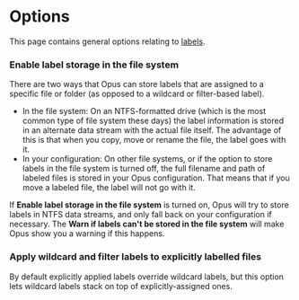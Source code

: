 # Options

This page contains general options relating to [labels](/Manual/file_operations/labels.md).

### Enable label storage in the file system

There are two ways that Opus can store labels that are assigned to a specific file or folder (as opposed to a wildcard or filter-based label).

- In the file system: On an NTFS-formatted drive (which is the most common type of file system these days) the label information is stored in an alternate data stream with the actual file itself. The advantage of this is that when you copy, move or rename the file, the label goes with it.
- In your configuration: On other file systems, or if the option to store labels in the file system is turned off, the full filename and path of labeled files is stored in your Opus configuration. That means that if you move a labeled file, the label will not go with it.

If **Enable label storage in the file system** is turned on, Opus will try to store labels in NTFS data streams, and only fall back on your configuration if necessary. The **Warn if labels can't be stored in the file system** will make Opus show you a warning if this happens.

### Apply wildcard and filter labels to explicitly labelled files

By default explicitly applied labels override wildcard labels, but this option lets wildcard labels stack on top of explicitly-assigned ones.
